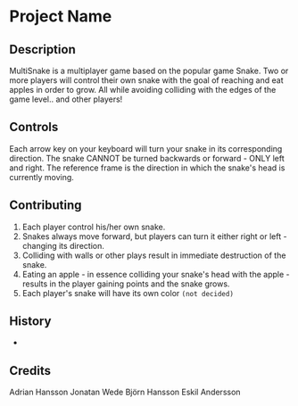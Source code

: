# Project Name

## Description

MultiSnake is a multiplayer game based on the popular game Snake. Two or more players will control their own snake with the goal of reaching and eat apples in order to grow. All while avoiding colliding with the edges of the game level.. and other players!

## Controls

Each arrow key on your keyboard will turn your snake in its corresponding direction. The snake CANNOT be turned backwards or forward - ONLY left and right. The reference frame is the direction in which the snake's head is currently moving.

## Contributing

1. Each player control his/her own snake.
2. Snakes always move forward, but players can turn it either right or left - changing its direction.
3. Colliding with walls or other plays result in immediate destruction of the snake.
4. Eating an apple - in essence colliding your snake's head with the apple - results in the player gaining points and the snake grows.
5. Each player's snake will have its own color `(not decided)` 

## History

-

## Credits

Adrian Hansson
Jonatan Wede
Björn Hansson
Eskil Andersson
